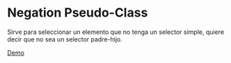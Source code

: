# Negation Pseudo-Class

Sirve para seleccionar un elemento que no tenga un selector simple, quiere decir que no sea un selector padre-hijo.

[Demo](https://htmlpreview.github.io/?https://github.com/gabrielseco/css-reference/blob/master/src/chapter-02/13-negation-pseudo-class/index.html)
